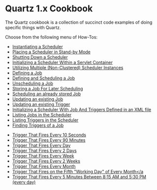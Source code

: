 # Quartz 1.x Cookbook

The Quartz cookbook is a collection of succinct code examples of doing specific things with Quartz.

Choose from the following menu of How-Tos:

* <a href="/documentation/quartz-1.8.6/cookbook/CreateScheduler" title="CreateScheduler">Instantiating a Scheduler</a>
* <a href="/documentation/quartz-1.8.6/cookbook/SchedulerStandby" title="SchedulerStandby">Placing a Scheduler in Stand-by Mode</a>
* <a href="/documentation/quartz-1.8.6/cookbook/ShutdownScheduler" title="ShutdownScheduler">Shutting Down a Scheduler</a>
* <a href="/documentation/quartz-1.8.6/cookbook/ServletInitScheduler" title="ServletInitScheduler">Initializing a Scheduler Within a Servlet Container</a>
* <a href="/documentation/quartz-1.8.6/cookbook/MultipleSchedulers" title="ServletInitScheduler">Utilizing Multiple (Non-Clustered) Scheduler Instances</a>
* <a href="/documentation/quartz-1.8.6/cookbook/DefineJobWithData" title="DefineJobWithData">Defining a Job</a>
* <a href="/documentation/quartz-1.8.6/cookbook/ScheduleJob" title="ScheduleJob">Defining and Scheduling a Job</a>
* <a href="/documentation/quartz-1.8.6/cookbook/UnscheduleJob" title="UnscheduleJob">Unscheduling a Job</a>
* <a href="/documentation/quartz-1.8.6/cookbook/StoreJob" title="StoreJob">Storing a Job For Later Scheduling</a>
* <a href="/documentation/quartz-1.8.6/cookbook/ScheduleStoredJob" title="ScheduleStoreJob">Scheduling an already stored Job</a>
* <a href="/documentation/quartz-1.8.6/cookbook/UpdateJob" title="UpdateJob">Updating an existing Job</a>
* <a href="/documentation/quartz-1.8.6/cookbook/UpdateTrigger" title="UpdateTrigger">Updating an existing Trigger</a>
* <a href="/documentation/quartz-1.8.6/cookbook/JobInitPlugin" title="JobInitPlugin">Initializing a Scheduler With Job And Triggers Defined in an XML file</a>
* <a href="/documentation/quartz-1.8.6/cookbook/ListJobs" title="ListJobs">Listing Jobs in the Scheduler</a>
* <a href="/documentation/quartz-1.8.6/cookbook/ListTriggers" title="ListTriggers">Listing Triggers in the Scheduler</a>
* <a href="/documentation/quartz-1.8.6/cookbook/JobTriggers" title="JobTriggers">Finding Triggers of a Job</a>
<!--
* Using a Global JobListener
* Using a Global TriggerListener
* Using a Job-Specific JobListener
* Using a Trigger-Specific TriggerListener
-->
* <a href="/documentation/quartz-1.8.6/cookbook/TenSecTrigger" title="TenSecTrigger">Trigger That Fires Every 10 Seconds</a>
* <a href="/documentation/quartz-1.8.6/cookbook/NintyMinTrigger" title="NintyMinTrigger">Trigger That Fires Every 90 Minutes</a>
* <a href="/documentation/quartz-1.8.6/cookbook/DailyTrigger" title="DailyTrigger">Trigger That Fires Every Day</a>
* <a href="/documentation/quartz-1.8.6/cookbook/BiDailyTrigger" title="BiDailyTrigger">Trigger That Fires Every 2 Days</a>
* <a href="/documentation/quartz-1.8.6/cookbook/WeeklyTrigger" title="WeeklyTrigger">Trigger That Fires Every Week</a>
* <a href="/documentation/quartz-1.8.6/cookbook/BiWeeklyTrigger" title="BiWeeklyTrigger">Trigger That Fires Every 2 Weeks</a>
* <a href="/documentation/quartz-1.8.6/cookbook/MonthlyTrigger" title="MonthlyTrigger">Trigger That Fires Every Month</a>
* <a href="/documentation/quartz-1.8.6/cookbook/FifthWorkingDayTrigger" title="FifthWorkingDayTrigger">Trigger That Fires on the Fifth "Working Day" of Every Month</a
* <a href="/documentation/quartz-1.8.6/cookbook/DailyCalendarTrigger" title="DailyCalendarTrigger">Trigger That Fires Every 5 Minutes Between 8:15 AM and 5:30 PM (every day)</a>
